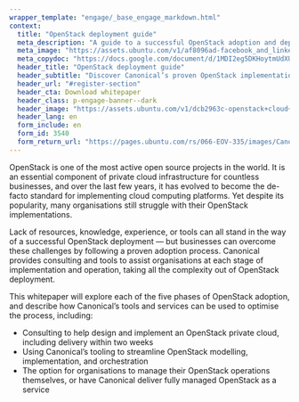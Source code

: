 ```yaml
---
wrapper_template: "engage/_base_engage_markdown.html"
context:
  title: "OpenStack deployment guide"
  meta_description: "A guide to a successful OpenStack adoption and deployment"
  meta_image: "https://assets.ubuntu.com/v1/af8096ad-facebook_and_linkedin_banner.jpeg"
  meta_copydoc: "https://docs.google.com/document/d/1MDI2eg5DKHoytmUdXUCziQexEGiXRDml2TnqOwstBYQ/edit"
  header_title: "OpenStack deployment guide"
  header_subtitle: "Discover Canonical’s proven OpenStack implementation process"
  header_url: "#register-section"
  header_cta: Download whitepaper
  header_class: p-engage-banner--dark
  header_image: "https://assets.ubuntu.com/v1/dcb2963c-openstack+cloud+outlines.svg"
  header_lang: en
  form_include: en
  form_id: 3540
  form_return_url: "https://pages.ubuntu.com/rs/066-EOV-335/images/Canonical_OpenStack_adoption_deployment.pdf"
---
```


OpenStack is one of the most active open source projects in the world. It is an essential component of private cloud infrastructure for countless businesses, and over the last few years, it has evolved to become the de-facto standard for implementing cloud computing platforms. Yet despite its popularity, many organisations still struggle with their OpenStack implementations.

Lack of resources, knowledge, experience, or tools can all stand in the way of a successful OpenStack deployment &mdash; but businesses can overcome these challenges by following a proven adoption process. Canonical provides consulting and tools to assist organisations at each stage of implementation and operation, taking all the complexity out of OpenStack deployment.

This whitepaper will explore each of the five phases of OpenStack adoption, and describe how Canonical’s tools and services can be used to optimise the process, including:

<ul class="p-list">
  <li class="p-list__item is-ticked">Consulting to help design and implement an OpenStack private cloud, including delivery within two weeks</li>
  <li class="p-list__item is-ticked">Using Canonical’s tooling to streamline OpenStack modelling, implementation, and orchestration</li>
  <li class="p-list__item is-ticked">The option for organisations to manage their OpenStack operations themselves, or have Canonical deliver fully managed OpenStack as a service</li>
</ul>
